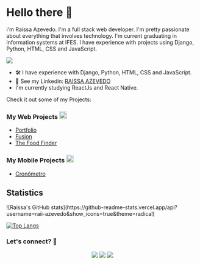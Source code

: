 
# Hello there 👋
i'm Raíssa Azevedo. 
I'm a full stack web developer. I'm pretty passionate about everything that involves technology. I'm current graduating in information systems at IFES.
I have experience with projects using Django, Python, HTML, CSS and JavaScript.

![](http://estruyf-github.azurewebsites.net/api/VisitorHit?user=Raii-Azevedo&repo=Raii-Azevedo&countColorcountColor)

- 🛠 I have experience with Django, Python, HTML, CSS and JavaScript.
- 📝 See my Linkedin: [RAISSA AZEVEDO](https://www.linkedin.com/in/raissa-azevedo-555893120/)
- I'm currently studying  ReactJs and React Native.


 
<div>
 Check it out  some of my Projects:
 
 
 ### My Web Projects <a href="url"><img src="https://user-images.githubusercontent.com/53634618/123186818-5526da00-d46f-11eb-9ca1-d69a20615dc3.png" height="20" width="20" ></a>

  - <a href="http://myport-rai.herokuapp.com/" target="_blank">Portfolio</a>
  - <a href="https://fusion-rai.herokuapp.com/" target="_blank">Fusion</a>
  - <a href="https://geo-rai.herokuapp.com/" target="_blank">The Food Finder</a>


  ### My Mobile Projects <img src="https://user-images.githubusercontent.com/53634618/123186849-666fe680-d46f-11eb-8dea-be17712f3ee4.png" height="20" width="20" >

  - <a href="https://github.com/Raii-Azevedo/Cronometro/blob/master/README.md" target="_blank">Cronômetro</a>
 
 ## Statistics
 <div>
  ![Raissa's GitHub stats](https://github-readme-stats.vercel.app/api?username=raii-azevedo&show_icons=true&theme=radical)

  [![Top Langs](https://github-readme-stats.vercel.app/api/top-langs/?username=raii-azevedo&layout=compact&show_icons=true&theme=radical)](https://github.com/raii-azevedo/github-readme-stats)
 </div>

 
  ### Let's connect? 🤝
  <div>
    <p align="center">
      <a href="https://www.linkedin.com/in/raissa-azevedo-555893120/"><img src="https://img.shields.io/badge/-LinkedIn-0077B5?style=flat&logo=Linkedin&logoColor=white"/></a>
      <a href="https://twitter.com/Raiissa_Azevedo"><img src="https://img.shields.io/badge/-Twitter-%231DA1F2?style=flat&logo=twitter&logoColor=white"/></a>
      <a href="https://www.instagram.com/raiissa.azevedo/"><img src="https://img.shields.io/badge/-Instagram-E4405F?style=flat&logo=instagram&logoColor=white"/></a>
  </p> </div></div>
</div>
